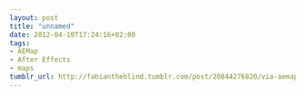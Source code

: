 ```yaml
---
layout: post
title: "unnamed"
date: 2012-04-10T17:24:16+02:00
tags:
- AEMap
- After Effects
- maps
tumblr_url: http://fabiantheblind.tumblr.com/post/20844276820/via-aemap-demo-on-vimeo
---
```

